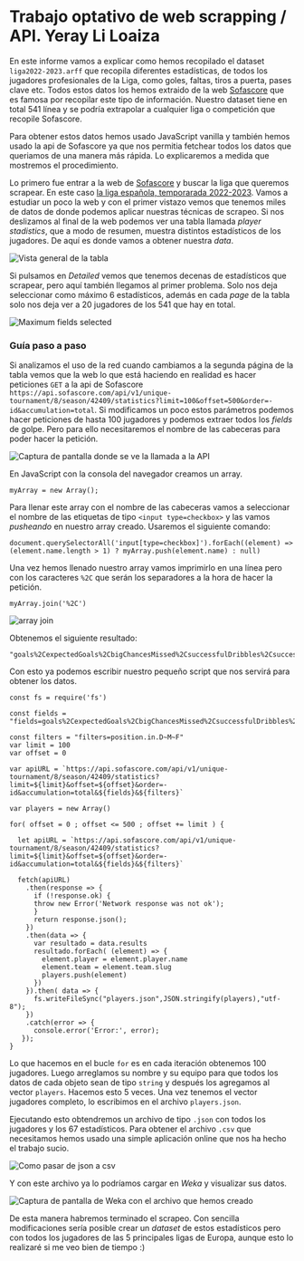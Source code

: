 # Trabajo optativo de web scrapping / API. Yeray Li Loaiza

En este informe vamos a explicar como hemos recopilado el dataset `liga2022-2023.arff` que recopila diferentes estadísticas, de todos los jugadores profesionales de la Liga, como goles, faltas, tiros a puerta, pases clave etc. Todos estos datos los hemos extraido de la web [Sofascore](www.sofascore.com) que es famosa por recopilar este tipo de información. Nuestro dataset tiene en total 541 línea y se podría extrapolar a cualquier liga o competición que recopile Sofascore.

Para obtener estos datos hemos usado JavaScript vanilla y también hemos usado la api de Sofascore ya que nos permitia fetchear todos los datos que queriamos de una manera más rápida. Lo explicaremos a medida que mostremos el procedimiento.

Lo primero fue entrar a la web de [Sofascore](www.sofascore.com) y buscar la liga que queremos scrapear. En este caso [la liga española, temporarada 2022-2023](https://www.sofascore.com/tournament/football/spain/laliga/8#id:42409). Vamos a estudiar un poco la web y con el primer vistazo vemos que tenemos miles de datos de donde podemos aplicar nuestras técnicas de scrapeo. Si nos deslizamos al final de la web podemos ver una tabla llamada *player stadistics*, que a modo de resumen, muestra distintos estadísticos de los jugadores. De aquí es donde vamos a obtener nuestra *data*.

![Vista general de la tabla](img/tabla.png) 

Si pulsamos en *Detailed* vemos que tenemos decenas de estadísticos que scrapear, pero aquí también llegamos al primer problema. Solo nos deja seleccionar como máximo 6 estadísticos, además en cada *page* de la tabla solo nos deja ver a 20 jugadores de los 541 que hay en total.

![Maximum fields selected](img/max.png) 

### Guía paso a paso

Si analizamos el uso de la red cuando cambiamos a la segunda página de la tabla vemos que la web lo que está haciendo en realidad es hacer peticiones `GET` a la api de Sofascore `https://api.sofascore.com/api/v1/unique-tournament/8/season/42409/statistics?limit=100&offset=500&order=-id&accumulation=total`. Si modificamos un poco estos parámetros podemos hacer peticiones de hasta 100 jugadores y podemos extraer todos los *fields* de golpe. Pero para ello necesitaremos el nombre de las cabeceras para poder hacer la petición.

![Captura de pantalla donde se ve la llamada a la API](img/api.png) 

En JavaScript con la consola del navegador creamos un array.

```
myArray = new Array();
```

Para llenar este array con el nombre de las cabeceras vamos a seleccionar el nombre de las etiquetas de tipo `<input type=checkbox>` y las vamos *pusheando* en nuestro array creado. Usaremos el siguiente comando:

```
document.querySelectorAll('input[type=checkbox]').forEach((element) => (element.name.length > 1) ? myArray.push(element.name) : null)
```

Una vez hemos llenado nuestro array vamos imprimirlo en una línea pero con los caracteres `%2C` que serán los separadores a la hora de hacer la petición.

```
myArray.join('%2C')
```

![array join](img/arrayjoin.png) 

Obtenemos el siguiente resultado:

```
"goals%2CexpectedGoals%2CbigChancesMissed%2CsuccessfulDribbles%2CsuccessfulDribblesPercentage%2CtotalShots%2CshotsOnTarget%2CshotsOffTarget%2CblockedShots%2CgoalConversionPercentage%2CpenaltiesTaken%2CpenaltyGoals%2CpenaltyWon%2CshotFromSetPiece%2CfreeKickGoal%2CgoalsFromInsideTheBox%2CgoalsFromOutsideTheBox%2CheadedGoals%2CleftFootGoals%2CrightFootGoals%2ChitWoodwork%2Coffsides%2CpenaltyConversion%2CsetPieceConversion%2Crating%2Ctackles%2Cinterceptions%2CpenaltyConceded%2Cclearances%2CerrorLeadToGoal%2CerrorLeadToShot%2CownGoals%2CdribbledPast%2CcleanSheet%2Crating%2CbigChancesCreated%2Cassists%2CaccuratePasses%2CinaccuratePasses%2CtotalPasses%2CaccuratePassesPercentage%2CaccurateOwnHalfPasses%2CaccurateOppositionHalfPasses%2CaccurateFinalThirdPasses%2CkeyPasses%2CaccurateCrosses%2CaccurateCrossesPercentage%2CaccurateLongBalls%2CaccurateLongBallsPercentage%2CpassToAssist%2Crating%2CyellowCards%2CredCards%2CgroundDuelsWon%2CgroundDuelsWonPercentage%2CaerialDuelsWon%2CaerialDuelsWonPercentage%2CtotalDuelsWon%2CtotalDuelsWonPercentage%2CminutesPlayed%2CwasFouled%2Cfouls%2Cdispossessed%2CpossessionLost%2Cappearances%2CmatchesStarted%2Crating"
```

Con esto ya podemos escribir nuestro pequeño script que nos servirá para obtener los datos.

```{javascript}
const fs = require('fs')

const fields = "fields=goals%2CexpectedGoals%2CbigChancesMissed%2CsuccessfulDribbles%2CsuccessfulDribblesPercentage%2CtotalShots%2CshotsOnTarget%2CshotsOffTarget%2CblockedShots%2CgoalConversionPercentage%2CpenaltiesTaken%2CpenaltyGoals%2CpenaltyWon%2CshotFromSetPiece%2CfreeKickGoal%2CgoalsFromInsideTheBox%2CgoalsFromOutsideTheBox%2CheadedGoals%2CleftFootGoals%2CrightFootGoals%2ChitWoodwork%2Coffsides%2CpenaltyConversion%2CsetPieceConversion%2Crating%2Ctackles%2Cinterceptions%2CpenaltyConceded%2Cclearances%2CerrorLeadToGoal%2CerrorLeadToShot%2CownGoals%2CdribbledPast%2CcleanSheet%2Crating%2CbigChancesCreated%2Cassists%2CaccuratePasses%2CinaccuratePasses%2CtotalPasses%2CaccuratePassesPercentage%2CaccurateOwnHalfPasses%2CaccurateOppositionHalfPasses%2CaccurateFinalThirdPasses%2CkeyPasses%2CaccurateCrosses%2CaccurateCrossesPercentage%2CaccurateLongBalls%2CaccurateLongBallsPercentage%2CpassToAssist%2Crating%2CyellowCards%2CredCards%2CgroundDuelsWon%2CgroundDuelsWonPercentage%2CaerialDuelsWon%2CaerialDuelsWonPercentage%2CtotalDuelsWon%2CtotalDuelsWonPercentage%2CminutesPlayed%2CwasFouled%2Cfouls%2Cdispossessed%2CpossessionLost%2Cappearances%2CmatchesStarted%2Crating"

const filters = "filters=position.in.D~M~F"
var limit = 100
var offset = 0

var apiURL = `https://api.sofascore.com/api/v1/unique-tournament/8/season/42409/statistics?limit=${limit}&offset=${offset}&order=-id&accumulation=total&${fields}&${filters}`

var players = new Array()

for( offset = 0 ; offset <= 500 ; offset += limit ) {

  let apiURL = `https://api.sofascore.com/api/v1/unique-tournament/8/season/42409/statistics?limit=${limit}&offset=${offset}&order=-id&accumulation=total&${fields}&${filters}`

  fetch(apiURL)
    .then(response => {
      if (!response.ok) {
      throw new Error('Network response was not ok');
      }
      return response.json();
    })
    .then(data => {
      var resultado = data.results
      resultado.forEach( (element) => {
        element.player = element.player.name
        element.team = element.team.slug
        players.push(element)
      })
    }).then( data => {
      fs.writeFileSync("players.json",JSON.stringify(players),"utf-8");
    })
    .catch(error => {
      console.error('Error:', error);
   });
}
```

Lo que hacemos en el bucle `for` es en cada iteración obtenemos 100 jugadores. Luego arreglamos su nombre y su equipo para que todos los datos de cada objeto sean de tipo `string` y después los agregamos al vector `players`. Hacemos esto 5 veces. Una vez tenemos el vector jugadores completo, lo escribimos en el archivo `players.json`.

Ejecutando esto obtendremos un archivo de tipo `.json` con todos los jugadores y los 67 estadísticos. Para obtener el archivo `.csv` que necesitamos hemos usado una simple aplicación online que nos ha hecho el trabajo sucio.

![Como pasar de json a csv](img/csvtojson.png) 

Y con este archivo ya lo podríamos cargar en *Weka* y visualizar sus datos.

![Captura de pantalla de Weka con el archivo que hemos creado](img/weka.png)

De esta manera habremos terminado el scrapeo. Con sencilla modificaciones sería posible crear un *dataset* de estos estadísticos pero con todos los jugadores de las 5 principales ligas de Europa, aunque esto lo realizaré si me veo bien de tiempo :)
